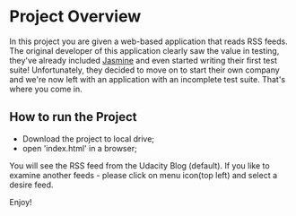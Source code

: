 # Project Overview

In this project you are given a web-based application that reads RSS feeds. The original developer of this application clearly saw the value in testing, they've already included [Jasmine](http://jasmine.github.io/) and even started writing their first test suite! Unfortunately, they decided to move on to start their own company and we're now left with an application with an incomplete test suite. That's where you come in.


## How to run the Project

- Download the project to local drive;
- open 'index.html' in a browser;

You will see the RSS feed from the Udacity Blog (default). If you like to examine another feeds - please click on menu icon(top left) and select a desire feed.

Enjoy!
